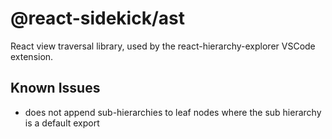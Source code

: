 # @react-sidekick/ast

React view traversal library, used by the react-hierarchy-explorer VSCode extension.

## Known Issues

- does not append sub-hierarchies to leaf nodes where the sub hierarchy is a default export
